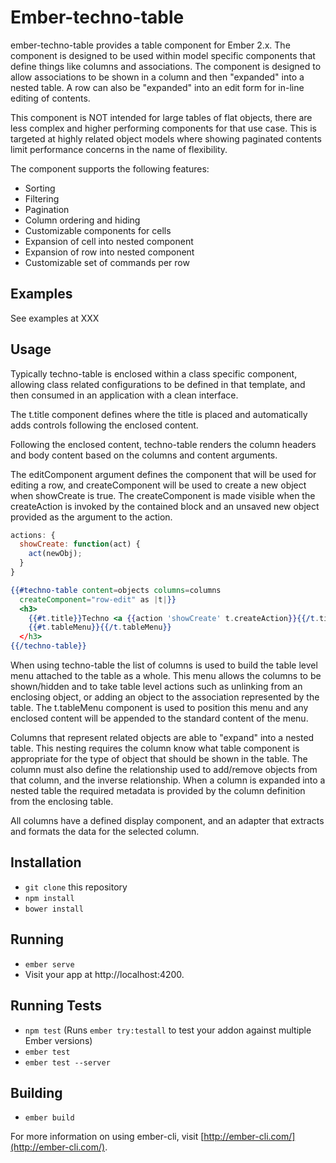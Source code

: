 # Ember-techno-table

ember-techno-table provides a table component for Ember 2.x.  The component is
designed to be used within model specific components that define things like
columns and associations.  The component is designed to allow associations to be
shown in a column and then "expanded" into a nested table.  A row can also be
"expanded" into an edit form for in-line editing of contents.

This component is NOT intended for large tables of flat objects, there are less
complex and higher performing components for that use case.  This is targeted at
highly related object models where showing paginated contents limit performance
concerns in the name of flexibility.

The component supports the following features:

* Sorting
* Filtering
* Pagination
* Column ordering and hiding
* Customizable components for cells
* Expansion of cell into nested component
* Expansion of row into nested component
* Customizable set of commands per row

## Examples

See examples at XXX

## Usage

Typically techno-table is enclosed within a class
specific component, allowing class related configurations
to be defined in that template, and then consumed
in an application with a clean interface.

The t.title component defines where the title is placed
and automatically adds controls following the enclosed content.

Following the enclosed content, techno-table renders the column headers
and body content based on the columns and content arguments.

The editComponent argument defines the component that will be used for editing
a row, and createComponent will be used to create a new object when showCreate
is true.  The createComponent is made visible when the createAction is invoked
by the contained block and an unsaved new object provided as the argument to the
action.

```javascript
actions: {
  showCreate: function(act) {
    act(newObj);
  }
}
```

```handlebars
{{#techno-table content=objects columns=columns
  createComponent="row-edit" as |t|}}
  <h3>
    {{#t.title}}Techno <a {{action 'showCreate' t.createAction}}{{/t.title}}
    {{#t.tableMenu}}{{/t.tableMenu}}
  </h3>
{{/techno-table}}
```

When using techno-table the list of columns is used to build
the table level menu attached to the table as a whole.  This
menu allows the columns to be shown/hidden and to take table
level actions such as unlinking from an enclosing object, or
adding an object to the association represented by the table.
The t.tableMenu component is used to position this menu and any
enclosed content will be appended to the standard content of the
menu.

Columns that represent related objects are able to "expand" into
a nested table.  This nesting requires the column know what
table component is appropriate for the type of object that should
be shown in the table.  The column must also define the relationship
used to add/remove objects from that column, and the inverse
relationship.  When a column is expanded into a nested table the
required metadata is provided by the column definition from the
enclosing table.

All columns have a defined display component, and an adapter that
extracts and formats the data for the selected column.

## Installation

* `git clone` this repository
* `npm install`
* `bower install`

## Running

* `ember serve`
* Visit your app at http://localhost:4200.

## Running Tests

* `npm test` (Runs `ember try:testall` to test your addon against multiple Ember versions)
* `ember test`
* `ember test --server`

## Building

* `ember build`

For more information on using ember-cli, visit [http://ember-cli.com/](http://ember-cli.com/).
